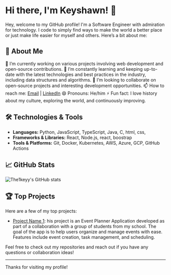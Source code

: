 # Hi there, I'm Keyshawn! 👋

Hey, welcome to my GitHub profile! I'm a Software Engineer with admiration for technology. I code to simply find ways to make the world a better place or just make life easier for myself and others. Here’s a bit about me:

## 🚀 About Me

🔭 I’m currently working on various projects involving web development and open-source contributions.
🌱 I’m constantly learning and keeping up-to-date with the latest technologies and best practices in the industry, including data structures and algorithms.
👯 I’m looking to collaborate on open-source projects and interesting development opportunities.
📫 How to reach me: [Email](mailto:Keyshawnjeannot2@gmail.com) | [LinkedIn](https://www.linkedin.com/in/keyshawnjeannot)
😄 Pronouns: He/him
⚡ Fun fact: I love history about my culture, exploring the world, and continuously improving.

## 🛠️ Technologies & Tools

- **Languages:** Python, JavaScript, TypeScript, Java, C, html, css, 
- **Frameworks & Libraries:** React, Node.js, react, boostrap
- **Tools & Platforms:** Git, Docker, Kubernetes, AWS, Azure, GCP, GitHub Actions

## 📈 GitHub Stats

![The1keyy's GitHub stats](https://github-readme-stats.vercel.app/api?username=The1keyy&show_icons=true&theme=radical)

## 🏆 Top Projects

Here are a few of my top projects:

- [Project Name 1](https://github.com/n8silveira/EventPlannerProgram): his project is an Event Planner Application developed as part of a collaboration with a group of students from my school. The goal of the app is to help users organize and manage events with ease. Features include event creation, task management, and scheduling.

Feel free to check out my repositories and reach out if you have any questions or collaboration ideas!

---

Thanks for visiting my profile! 

<!--
**The1keyy/The1keyy** is a ✨ _special_ ✨ repository because its `README.md` (this file) appears on your GitHub profile.

Here are some ideas to get you started:

- 🔭 I’m currently working on ...
- 🌱 I’m currently learning ...
- 👯 I’m looking to collaborate on ...
- 🤔 I’m looking for help with ...
- 💬 Ask me about ...
- 📫 How to reach me: ...
- 😄 Pronouns: ...
- ⚡ Fun fact: ...
-->
